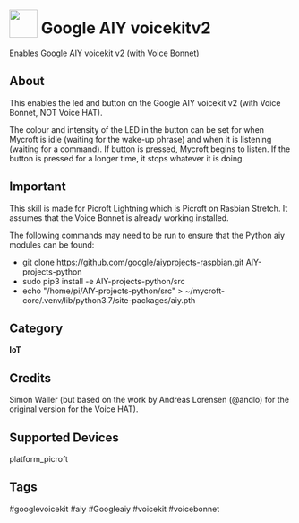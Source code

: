 # <img src='AIY_logo_blue.png' card_color='#022B4F' width='50' height='50' style='vertical-align:bottom'/> Google AIY voicekitv2
Enables Google AIY voicekit v2 (with Voice Bonnet)

## About
This enables the led and button on the Google AIY voicekit v2 (with Voice Bonnet, NOT Voice HAT).

The colour and intensity of the LED in the button can be set for when Mycroft is idle (waiting for the wake-up phrase) and when it is listening (waiting for a command). If button is pressed, Mycroft begins to listen. If the button is pressed for a longer time, it stops whatever it is doing.

## Important
This skill is made for Picroft Lightning which is Picroft on Rasbian Stretch. It assumes that the Voice Bonnet is already working installed.

The following commands may need to be run to ensure that the Python aiy modules can be found:
* git clone https://github.com/google/aiyprojects-raspbian.git AIY-projects-python
* sudo pip3 install -e AIY-projects-python/src
* echo "/home/pi/AIY-projects-python/src" > ~/mycroft-core/.venv/lib/python3.7/site-packages/aiy.pth

## Category
**IoT**

## Credits
Simon Waller (but based on the work by Andreas Lorensen (@andlo) for the original version for the Voice HAT).

## Supported Devices
platform_picroft

## Tags
#googlevoicekit
#aiy
#Googleaiy
#voicekit
#voicebonnet

